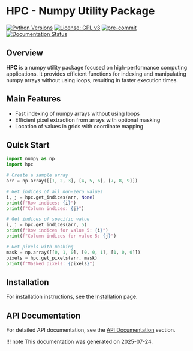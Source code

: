 # HPC - Numpy Utility Package

[![Python Versions](https://img.shields.io/pypi/pyversions/hpc.png)](https://img.shields.io/pypi/pyversions/hpc)
[![License: GPL v3](https://img.shields.io/badge/License-GPLv3-blue.svg)](https://www.gnu.org/licenses/gpl-3.0)
[![pre-commit](https://img.shields.io/badge/pre--commit-enabled-brightgreen?logo=pre-commit&logoColor=white)](https://github.com/pre-commit/pre-commit)
[![Documentation Status](https://readthedocs.org/projects/hpc/badge/?version=latest)](https://hpc.readthedocs.io/en/latest/?badge=latest)

## Overview

**HPC** is a numpy utility package focused on high-performance computing applications. It provides efficient functions for indexing and manipulating numpy arrays without using loops, resulting in faster execution times.

## Main Features

- Fast indexing of numpy arrays without using loops
- Efficient pixel extraction from arrays with optional masking
- Location of values in grids with coordinate mapping

## Quick Start

```python
import numpy as np
import hpc

# Create a sample array
arr = np.array([[1, 2, 3], [4, 5, 6], [7, 8, 9]])

# Get indices of all non-zero values
i, j = hpc.get_indices(arr, None)
print(f"Row indices: {i}")
print(f"Column indices: {j}")

# Get indices of specific value
i, j = hpc.get_indices(arr, 5)
print(f"Row indices for value 5: {i}")
print(f"Column indices for value 5: {j}")

# Get pixels with masking
mask = np.array([[0, 1, 0], [0, 0, 1], [1, 0, 0]])
pixels = hpc.get_pixels(arr, mask)
print(f"Masked pixels: {pixels}")
```

## Installation

For installation instructions, see the [Installation](installation.md) page.

## API Documentation

For detailed API documentation, see the [API Documentation](api/indexing.md) section.

!!! note
    This documentation was generated on 2025-07-24.

